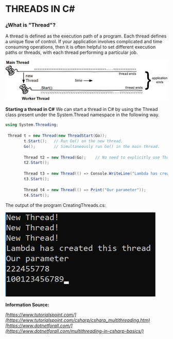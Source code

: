 # THREADS IN C#

### ¿What is "Thread"?

A thread is defined as the execution path of a program. Each thread defines a unique flow of control. If your application involves complicated and time consuming operations, then it is often helpful to set different execution paths or threads, with each thread performing a particular job.


![thread](imgs/NewThread.png)
    



**Starting a thread in C#**
We can start a thread in C# by using the Thread class present under the System.Thread namespace in the following way.


```c#
using System.Threading;

 Thread t = new Thread(new ThreadStart(Go));
        t.Start();   // Run Go() on the new thread.
        Go();        // Simultaneously run Go() in the main thread.

        Thread t2 = new Thread(Go);    // No need to explicitly use ThreadStart
        t2.Start();

        Thread t3 = new Thread(() => Console.WriteLine("Lambda has created this thread"));
        t3.Start();

        Thread t4 = new Thread(() => Print("Our parameter"));
        t4.Start();

```

The output of the program CreatingThreads.cs:

![output](imgs/output.png)


**Information Source:**

*[https://www.tutorialspoint.com/](https://www.tutorialspoint.com/csharp/csharp_multithreading.htm)*
*[https://www.dotnetforall.com/](https://www.dotnetforall.com/multithreading-in-csharp-basics/)*